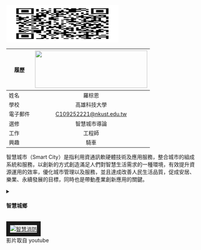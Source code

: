 

<img src="https://github.com/keyoyo1144/test-readme.md/blob/main/001.png" width=300 height=100/>

<br>

|      履歷        |<img src="https://www.nkust.edu.tw/var/file/0/1000/img/513/182513897.png" width=300 height=100/>|
| ---------------- |:-----------------------------:|
| 姓名             |羅棕恩             |
| 學校             | 高雄科技大學                  |
| 電子郵件         | C109252221@nkust.edu.tw          |
| 選修             | 智慧城市導論                  |
| 工作            | 工程師           |
| 興趣             | 騎車                 |

智慧城市（Smart City）是指利用資通訊軟硬體技術及應用服務，整合城市的組成系統和服務，以創新的方式創造滿足人們對智慧生活需求的一種環境，有效提升資源運用的效率，優化城市管理以及服務，並且達成改善人民生活品質，促成安居、樂業、永續發展的目標，同時也是帶動產業創新應用的關鍵。
<details>
<summary><h4>智慧城鄉</h4></summary>
<br>
智慧城鄉：<br>
  
|傳統城市（發展型都市） |關鍵科技：蒸汽機、電力|
|-----------------------------|-------------------------------|
|數位城市（成長型都市）|關鍵科技：電腦、網路|
|智慧城鄉（成熟型都市）|關鍵科技：物聯網、大數據、人工智慧|

  
</details>


<a href="http://www.youtube.com/watch?feature=player_embedded&v=Aq-mL5u5Sv4" target="_blank"><img src="http://img.youtube.com/vi/Aq-mL5u5Sv4/0.jpg" 
alt="智慧消防" width="400" height="250" border="10" /></a>
<br>影片取自 youtube
